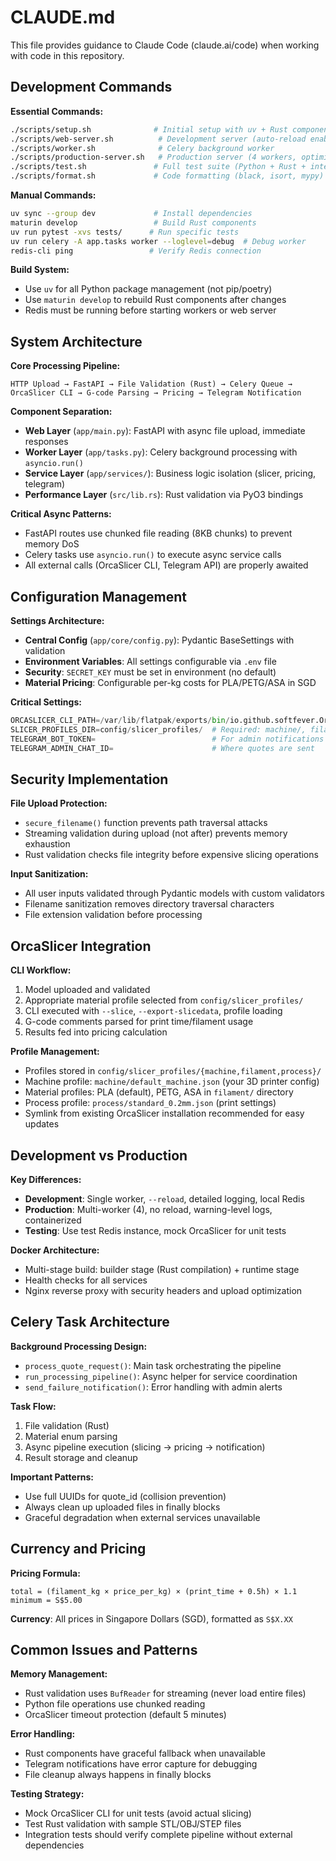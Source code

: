 # CLAUDE.md

This file provides guidance to Claude Code (claude.ai/code) when working with code in this repository.

## Development Commands

**Essential Commands:**
```bash
./scripts/setup.sh              # Initial setup with uv + Rust components
./scripts/web-server.sh          # Development server (auto-reload enabled)
./scripts/worker.sh              # Celery background worker
./scripts/production-server.sh   # Production server (4 workers, optimized)
./scripts/test.sh               # Full test suite (Python + Rust + integration)
./scripts/format.sh             # Code formatting (black, isort, mypy)
```

**Manual Commands:**
```bash
uv sync --group dev             # Install dependencies
maturin develop                 # Build Rust components
uv run pytest -xvs tests/      # Run specific tests
uv run celery -A app.tasks worker --loglevel=debug  # Debug worker
redis-cli ping                 # Verify Redis connection
```

**Build System:**
- Use `uv` for all Python package management (not pip/poetry)
- Use `maturin develop` to rebuild Rust components after changes
- Redis must be running before starting workers or web server

## System Architecture

**Core Processing Pipeline:**
```
HTTP Upload → FastAPI → File Validation (Rust) → Celery Queue → 
OrcaSlicer CLI → G-code Parsing → Pricing → Telegram Notification
```

**Component Separation:**
- **Web Layer** (`app/main.py`): FastAPI with async file upload, immediate responses
- **Worker Layer** (`app/tasks.py`): Celery background processing with `asyncio.run()`
- **Service Layer** (`app/services/`): Business logic isolation (slicer, pricing, telegram)
- **Performance Layer** (`src/lib.rs`): Rust validation via PyO3 bindings

**Critical Async Patterns:**
- FastAPI routes use chunked file reading (8KB chunks) to prevent memory DoS
- Celery tasks use `asyncio.run()` to execute async service calls
- All external calls (OrcaSlicer CLI, Telegram API) are properly awaited

## Configuration Management

**Settings Architecture:**
- **Central Config** (`app/core/config.py`): Pydantic BaseSettings with validation
- **Environment Variables**: All settings configurable via `.env` file
- **Security**: `SECRET_KEY` must be set in environment (no default)
- **Material Pricing**: Configurable per-kg costs for PLA/PETG/ASA in SGD

**Critical Settings:**
```python
ORCASLICER_CLI_PATH=/var/lib/flatpak/exports/bin/io.github.softfever.OrcaSlicer
SLICER_PROFILES_DIR=config/slicer_profiles/  # Required: machine/, filament/, process/ subdirs
TELEGRAM_BOT_TOKEN=                          # For admin notifications
TELEGRAM_ADMIN_CHAT_ID=                      # Where quotes are sent
```

## Security Implementation

**File Upload Protection:**
- `secure_filename()` function prevents path traversal attacks
- Streaming validation during upload (not after) prevents memory exhaustion
- Rust validation checks file integrity before expensive slicing operations

**Input Sanitization:**
- All user inputs validated through Pydantic models with custom validators
- Filename sanitization removes directory traversal characters
- File extension validation before processing

## OrcaSlicer Integration

**CLI Workflow:**
1. Model uploaded and validated
2. Appropriate material profile selected from `config/slicer_profiles/`
3. CLI executed with `--slice`, `--export-slicedata`, profile loading
4. G-code comments parsed for print time/filament usage
5. Results fed into pricing calculation

**Profile Management:**
- Profiles stored in `config/slicer_profiles/{machine,filament,process}/`
- Machine profile: `machine/default_machine.json` (your 3D printer config)
- Material profiles: PLA (default), PETG, ASA in `filament/` directory
- Process profile: `process/standard_0.2mm.json` (print settings)
- Symlink from existing OrcaSlicer installation recommended for easy updates

## Development vs Production

**Key Differences:**
- **Development**: Single worker, `--reload`, detailed logging, local Redis
- **Production**: Multi-worker (4), no reload, warning-level logs, containerized
- **Testing**: Use test Redis instance, mock OrcaSlicer for unit tests

**Docker Architecture:**
- Multi-stage build: builder stage (Rust compilation) + runtime stage
- Health checks for all services
- Nginx reverse proxy with security headers and upload optimization

## Celery Task Architecture

**Background Processing Design:**
- `process_quote_request()`: Main task orchestrating the pipeline
- `run_processing_pipeline()`: Async helper for service coordination
- `send_failure_notification()`: Error handling with admin alerts

**Task Flow:**
1. File validation (Rust)
2. Material enum parsing
3. Async pipeline execution (slicing → pricing → notification)
4. Result storage and cleanup

**Important Patterns:**
- Use full UUIDs for quote_id (collision prevention)
- Always clean up uploaded files in finally blocks
- Graceful degradation when external services unavailable

## Currency and Pricing

**Pricing Formula:**
```
total = (filament_kg × price_per_kg) × (print_time + 0.5h) × 1.1
minimum = S$5.00
```

**Currency**: All prices in Singapore Dollars (SGD), formatted as `S$X.XX`

## Common Issues and Patterns

**Memory Management:**
- Rust validation uses `BufReader` for streaming (never load entire files)
- Python file operations use chunked reading
- OrcaSlicer timeout protection (default 5 minutes)

**Error Handling:**
- Rust components have graceful fallback when unavailable
- Telegram notifications have error capture for debugging
- File cleanup always happens in finally blocks

**Testing Strategy:**
- Mock OrcaSlicer CLI for unit tests (avoid actual slicing)
- Test Rust validation with sample STL/OBJ/STEP files
- Integration tests should verify complete pipeline without external dependencies